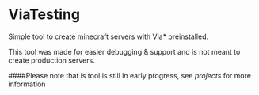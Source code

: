 # ViaTesting
Simple tool to create minecraft servers with Via* preinstalled.

This tool was made for easier debugging & support and is not meant to create production servers.

####Please note that is tool is still in early progress, see *projects* for more information